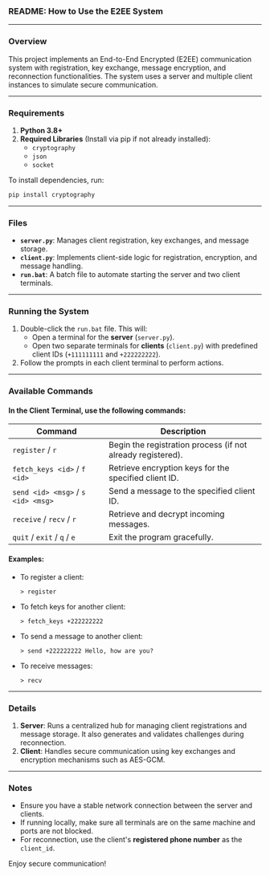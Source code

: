 ### README: How to Use the E2EE System

---

### **Overview**
This project implements an End-to-End Encrypted (E2EE) communication system with registration, key exchange, message encryption, and reconnection functionalities. The system uses a server and multiple client instances to simulate secure communication.

---

### **Requirements**
1. **Python 3.8+**
2. **Required Libraries** (Install via pip if not already installed):
   - `cryptography`
   - `json`
   - `socket`

To install dependencies, run:
```bash
pip install cryptography
```

---

### **Files**
- **`server.py`**: Manages client registration, key exchanges, and message storage.
- **`client.py`**: Implements client-side logic for registration, encryption, and message handling.
- **`run.bat`**: A batch file to automate starting the server and two client terminals.

---

### **Running the System**
1. Double-click the `run.bat` file. This will:
   - Open a terminal for the **server** (`server.py`).
   - Open two separate terminals for **clients** (`client.py`) with predefined client IDs (`+111111111` and `+222222222`).
2. Follow the prompts in each client terminal to perform actions.

---

### **Available Commands**
#### In the **Client Terminal**, use the following commands:

| Command                          | Description                                              |
|----------------------------------|----------------------------------------------------------|
| `register` / `r`                 | Begin the registration process (if not already registered). |
| `fetch_keys <id>` / `f <id>`     | Retrieve encryption keys for the specified client ID.    |
| `send <id> <msg>` / `s <id> <msg>` | Send a message to the specified client ID.              |
| `receive` / `recv` / `r`         | Retrieve and decrypt incoming messages.                 |
| `quit` / `exit` / `q` / `e`      | Exit the program gracefully.                            |

#### Examples:
- To register a client:
  ```
  > register
  ```
- To fetch keys for another client:
  ```
  > fetch_keys +222222222
  ```
- To send a message to another client:
  ```
  > send +222222222 Hello, how are you?
  ```
- To receive messages:
  ```
  > recv
  ```

---

### **Details**
1. **Server**: Runs a centralized hub for managing client registrations and message storage. It also generates and validates challenges during reconnection.
2. **Client**: Handles secure communication using key exchanges and encryption mechanisms such as AES-GCM.

---

### **Notes**
- Ensure you have a stable network connection between the server and clients.
- If running locally, make sure all terminals are on the same machine and ports are not blocked.
- For reconnection, use the client's **registered phone number** as the `client_id`. 

Enjoy secure communication!